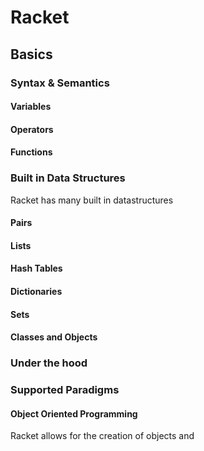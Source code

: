 # Racket

## Basics
### Syntax & Semantics
#### Variables
#### Operators
#### Functions

### Built in Data Structures
Racket has many built in datastructures


#### Pairs

#### Lists

#### Hash Tables

#### Dictionaries

#### Sets

#### Classes and Objects

### Under the hood

### Supported Paradigms 
#### Object Oriented Programming
Racket allows for the creation of objects and 
